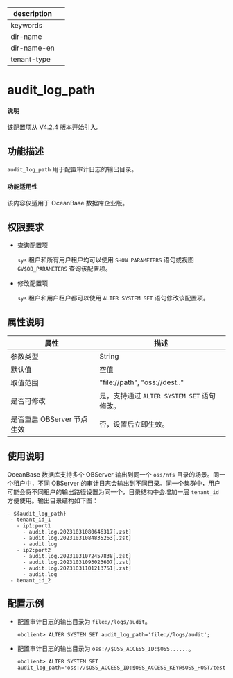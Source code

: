 |description||
|---|---|
|keywords||
|dir-name||
|dir-name-en||
|tenant-type||

# audit_log_path

<main id="notice" type='explain'>
  <h4>说明</h4>
  <p>该配置项从 V4.2.4 版本开始引入。</p>
</main>

## 功能描述

`audit_log_path` 用于配置审计日志的输出目录。

<main id="notice">
  <h4>功能适用性</h4>
  <p>该内容仅适用于 OceanBase 数据库企业版。</p>
</main>

## 权限要求

* 查询配置项

  `sys` 租户和所有用户租户均可以使用 `SHOW PARAMETERS` 语句或视图 `GV$OB_PARAMETERS` 查询该配置项。

* 修改配置项

  `sys` 租户和用户租户都可以使用 `ALTER SYSTEM SET` 语句修改该配置项。

## 属性说明

| **属性** | **描述** |
| -------- | -------- |
| 参数类型   | String |
| 默认值     | 空值 |
| 取值范围   |"file://path", "oss://dest.." |
| 是否可修改 | 是，支持通过 `ALTER SYSTEM SET` 语句修改。|
| 是否重启 OBServer 节点生效 | 否，设置后立即生效。   |

## 使用说明

OceanBase 数据库支持多个 OBServer 输出到同一个 `oss/nfs` 目录的场景。同一个租户中，不同 OBServer 的审计日志会输出到不同目录。同一个集群中，用户可能会将不同租户的输出路径设置为同一个，目录结构中会增加一层 `tenant_id` 方便使用。输出目录结构如下图：

```shell
- ${audit_log_path}
 - tenant_id_1
   - ip1:port1
     - audit.log.20231031080646317[.zst]
     - audit.log.20231031084835263[.zst]
     - audit.log
   - ip2:port2
     - audit.log.20231031072457838[.zst]
     - audit.log.20231031093023607[.zst]
     - audit.log.20231031101213751[.zst]
     - audit.log
 - tenant_id_2
```

## 配置示例

* 配置审计日志的输出目录为 `file://logs/audit`。

   ```shell
   obclient> ALTER SYSTEM SET audit_log_path='file://logs/audit';
   ```

* 配置审计日志的输出目录为 `oss://$OSS_ACCESS_ID:$OSS......`。

   ```shell
   obclient> ALTER SYSTEM SET audit_log_path='oss://$OSS_ACCESS_ID:$OSS_ACCESS_KEY@$OSS_HOST/test/audit/';
   ```
